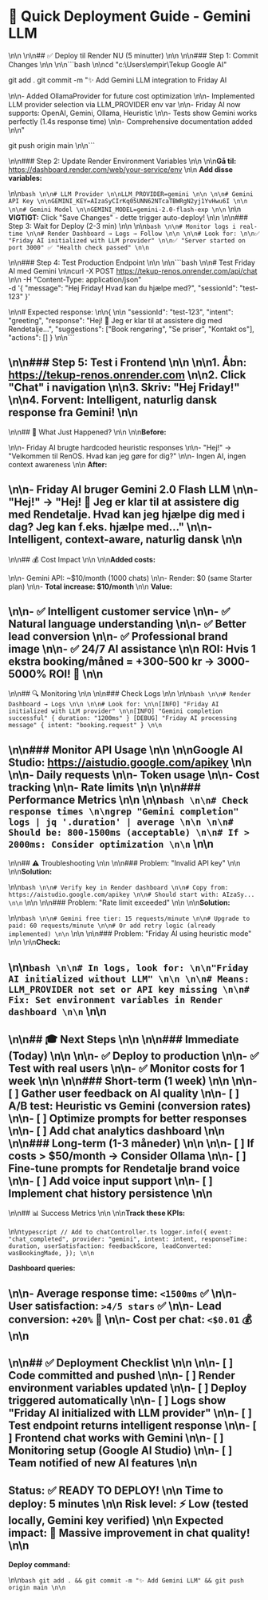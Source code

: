 # 🚀 Quick Deployment Guide - Gemini LLM\n\n\n\n## ✅ Deploy til Render NU (5 minutter)\n\n\n\n### Step 1: Commit Changes\n\n\n\n```bash\n\ncd "c:\Users\empir\Tekup Google AI"

git add .
git commit -m "✨ Add Gemini LLM integration to Friday AI
\n\n- Added OllamaProvider for future cost optimization\n\n- Implemented LLM provider selection via LLM_PROVIDER env var\n\n- Friday AI now supports: OpenAI, Gemini, Ollama, Heuristic\n\n- Tests show Gemini works perfectly (1.4s response time)\n\n- Comprehensive documentation added\n\n"

git push origin main\n\n```
\n\n### Step 2: Update Render Environment Variables\n\n\n\n**Gå til:** <https://dashboard.render.com/web/your-service/env>\n\n
**Add disse variables:**
\n\n```bash\n\n# LLM Provider\n\nLLM_PROVIDER=gemini\n\n\n\n# Gemini API Key\n\nGEMINI_KEY=AIzaSyCIrKq05UNN62NTcaTBWRgN2yj1YvHwu6I\n\n\n\n# Gemini Model\n\nGEMINI_MODEL=gemini-2.0-flash-exp\n\n```\n\n
**VIGTIGT:** Click "Save Changes" - dette trigger auto-deploy!\n\n\n\n### Step 3: Wait for Deploy (2-3 min)\n\n\n\n```bash\n\n# Monitor logs i real-time\n\n# Render Dashboard → Logs → Follow\n\n\n\n# Look for:\n\n✅ "Friday AI initialized with LLM provider"\n\n✅ "Server started on port 3000"
✅ "Health check passed"\n\n```
\n\n### Step 4: Test Production Endpoint\n\n\n\n```bash\n\n# Test Friday AI med Gemini\n\ncurl -X POST https://tekup-renos.onrender.com/api/chat \\n\n  -H "Content-Type: application/json" \
  -d '{
    "message": "Hej Friday! Hvad kan du hjælpe med?",
    "sessionId": "test-123"
  }'
\n\n# Expected response:\n\n{\n\n  "sessionId": "test-123",
  "intent": "greeting",
  "response": "Hej! 👋 Jeg er klar til at assistere dig med Rendetalje...",
  "suggestions": ["Book rengøring", "Se priser", "Kontakt os"],
  "actions": []
}\n\n```
\n\n### Step 5: Test i Frontend\n\n\n\n1. Åbn: <https://tekup-renos.onrender.com>\n\n2. Click "Chat" i navigation\n\n3. Skriv: "Hej Friday!"\n\n4. **Forvent:** Intelligent, naturlig dansk response fra Gemini!\n\n
---
\n\n## 🎯 What Just Happened?\n\n\n\n**Before:**
\n\n- Friday AI brugte hardcoded heuristic responses\n\n- "Hej!" → "Velkommen til RenOS. Hvad kan jeg gøre for dig?"\n\n- Ingen AI, ingen context awareness\n\n
**After:**
\n\n- Friday AI bruger Gemini 2.0 Flash LLM\n\n- "Hej!" → "Hej! 👋 Jeg er klar til at assistere dig med Rendetalje. Hvad kan jeg hjælpe dig med i dag? Jeg kan f.eks. hjælpe med..."\n\n- Intelligent, context-aware, naturlig dansk\n\n
---
\n\n## 💰 Cost Impact\n\n\n\n**Added costs:**
\n\n- Gemini API: ~$10/month (1000 chats)\n\n- Render: $0 (same Starter plan)\n\n- **Total increase: $10/month**\n\n
**Value:**
\n\n- ✅ Intelligent customer service\n\n- ✅ Natural language understanding\n\n- ✅ Better lead conversion\n\n- ✅ Professional brand image\n\n- ✅ 24/7 AI assistance\n\n
**ROI:** Hvis 1 ekstra booking/måned = +300-500 kr → 3000-5000% ROI! 🚀\n\n
---
\n\n## 🔍 Monitoring\n\n\n\n### Check Logs\n\n\n\n```bash\n\n# Render Dashboard → Logs\n\n\n\n# Look for:\n\n[INFO] "Friday AI initialized with LLM provider"\n\n[INFO] "Gemini completion successful" { duration: "1200ms" }
[DEBUG] "Friday AI processing message" { intent: "booking.request" }\n\n```
\n\n### Monitor API Usage\n\n\n\n**Google AI Studio:** <https://aistudio.google.com/apikey>\n\n\n\n- Daily requests\n\n- Token usage\n\n- Cost tracking\n\n- Rate limits\n\n\n\n### Performance Metrics\n\n\n\n```bash\n\n# Check response times\n\ngrep "Gemini completion" logs | jq '.duration' | average\n\n\n\n# Should be: 800-1500ms (acceptable)\n\n# If > 2000ms: Consider optimization\n\n```\n\n
---
\n\n## ⚠️ Troubleshooting\n\n\n\n### Problem: "Invalid API key"\n\n\n\n**Solution:**
\n\n```bash\n\n# Verify key in Render dashboard\n\n# Copy from: https://aistudio.google.com/apikey\n\n# Should start with: AIzaSy...\n\n```\n\n\n\n### Problem: "Rate limit exceeded"\n\n\n\n**Solution:**
\n\n```bash\n\n# Gemini free tier: 15 requests/minute\n\n# Upgrade to paid: 60 requests/minute\n\n# Or add retry logic (already implemented)\n\n```\n\n\n\n### Problem: "Friday AI using heuristic mode"\n\n\n\n**Check:**
\n\n```bash\n\n# In logs, look for:\n\n"Friday AI initialized without LLM"\n\n\n\n# Means: LLM_PROVIDER not set or API key missing\n\n# Fix: Set environment variables in Render dashboard\n\n```\n\n
---
\n\n## 🎓 Next Steps\n\n\n\n### Immediate (Today)\n\n\n\n- ✅ Deploy to production\n\n- ✅ Test with real users\n\n- ✅ Monitor costs for 1 week\n\n\n\n### Short-term (1 week)\n\n\n\n- [ ] Gather user feedback on AI quality\n\n- [ ] A/B test: Heuristic vs Gemini (conversion rates)\n\n- [ ] Optimize prompts for better responses\n\n- [ ] Add chat analytics dashboard\n\n\n\n### Long-term (1-3 måneder)\n\n\n\n- [ ] If costs > $50/month → Consider Ollama\n\n- [ ] Fine-tune prompts for Rendetalje brand voice\n\n- [ ] Add voice input support\n\n- [ ] Implement chat history persistence\n\n
---
\n\n## 📊 Success Metrics\n\n\n\n**Track these KPIs:**
\n\n```typescript
// Add to chatController.ts
logger.info({
    event: "chat_completed",
    provider: "gemini",
    intent: intent,
    responseTime: duration,
    userSatisfaction: feedbackScore,
    leadConverted: wasBookingMade,
});\n\n```

**Dashboard queries:**
\n\n- Average response time: `<1500ms` ✅\n\n- User satisfaction: `>4/5 stars` ✅\n\n- Lead conversion: `+20%` 🎯\n\n- Cost per chat: `<$0.01` 💰\n\n
---
\n\n## ✅ Deployment Checklist\n\n\n\n- [ ] Code committed and pushed\n\n- [ ] Render environment variables updated\n\n- [ ] Deploy triggered automatically\n\n- [ ] Logs show "Friday AI initialized with LLM provider"\n\n- [ ] Test endpoint returns intelligent response\n\n- [ ] Frontend chat works with Gemini\n\n- [ ] Monitoring setup (Google AI Studio)\n\n- [ ] Team notified of new AI features\n\n
---

**Status:** ✅ READY TO DEPLOY!\n\n
**Time to deploy:** 5 minutes\n\n
**Risk level:** ⚡ Low (tested locally, Gemini key verified)\n\n
**Expected impact:** 🚀 Massive improvement in chat quality!\n\n
---

**Deploy command:**
\n\n```bash
git add . && git commit -m "✨ Add Gemini LLM" && git push origin main\n\n```
